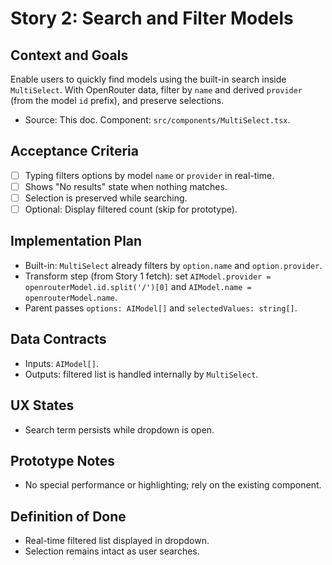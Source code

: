 # Story 2: Search and Filter Models

## Context and Goals
Enable users to quickly find models using the built-in search inside `MultiSelect`. With OpenRouter data, filter by `name` and derived `provider` (from the model `id` prefix), and preserve selections.

- Source: This doc. Component: `src/components/MultiSelect.tsx`.

## Acceptance Criteria
- [ ] Typing filters options by model `name` or `provider` in real-time.
- [ ] Shows "No results" state when nothing matches.
- [ ] Selection is preserved while searching.
- [ ] Optional: Display filtered count (skip for prototype).

## Implementation Plan
- Built-in: `MultiSelect` already filters by `option.name` and `option.provider`.
- Transform step (from Story 1 fetch): set `AIModel.provider = openrouterModel.id.split('/')[0]` and `AIModel.name = openrouterModel.name`.
- Parent passes `options: AIModel[]` and `selectedValues: string[]`.

## Data Contracts
- Inputs: `AIModel[]`.
- Outputs: filtered list is handled internally by `MultiSelect`.

## UX States
- Search term persists while dropdown is open.

## Prototype Notes
- No special performance or highlighting; rely on the existing component.

## Definition of Done
- Real-time filtered list displayed in dropdown.
- Selection remains intact as user searches.
